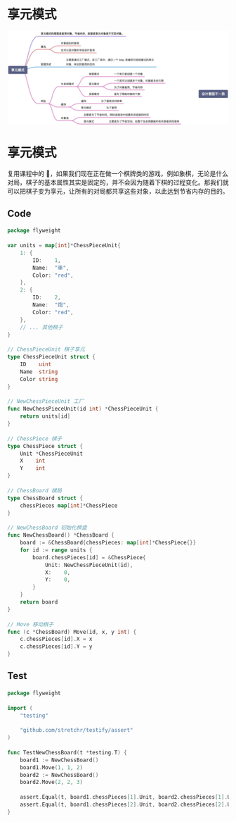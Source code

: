 # 享元模式



![](https://raw.githubusercontent.com/yzj0911/my_logs/main/content/images/享元模式.jpeg)

# 享元模式

复用课程中的 🌰，如果我们现在正在做一个棋牌类的游戏，例如象棋，无论是什么对局，棋子的基本属性其实是固定的，并不会因为随着下棋的过程变化。那我们就可以把棋子变为享元，让所有的对局都共享这些对象，以此达到节省内存的目的。

## Code
```go
package flyweight

var units = map[int]*ChessPieceUnit{
	1: {
		ID:    1,
		Name:  "車",
		Color: "red",
	},
	2: {
		ID:    2,
		Name:  "炮",
		Color: "red",
	},
	// ... 其他棋子
}

// ChessPieceUnit 棋子享元
type ChessPieceUnit struct {
	ID    uint
	Name  string
	Color string
}

// NewChessPieceUnit 工厂
func NewChessPieceUnit(id int) *ChessPieceUnit {
	return units[id]
}

// ChessPiece 棋子
type ChessPiece struct {
	Unit *ChessPieceUnit
	X    int
	Y    int
}

// ChessBoard 棋局
type ChessBoard struct {
	chessPieces map[int]*ChessPiece
}

// NewChessBoard 初始化棋盘
func NewChessBoard() *ChessBoard {
	board := &ChessBoard{chessPieces: map[int]*ChessPiece{}}
	for id := range units {
		board.chessPieces[id] = &ChessPiece{
			Unit: NewChessPieceUnit(id),
			X:    0,
			Y:    0,
		}
	}
	return board
}

// Move 移动棋子
func (c *ChessBoard) Move(id, x, y int) {
	c.chessPieces[id].X = x
	c.chessPieces[id].Y = y
}
```
## Test
```go 
package flyweight

import (
	"testing"

	"github.com/stretchr/testify/assert"
)

func TestNewChessBoard(t *testing.T) {
	board1 := NewChessBoard()
	board1.Move(1, 1, 2)
	board2 := NewChessBoard()
	board2.Move(2, 2, 3)

	assert.Equal(t, board1.chessPieces[1].Unit, board2.chessPieces[1].Unit)
	assert.Equal(t, board1.chessPieces[2].Unit, board2.chessPieces[2].Unit)
}
```


